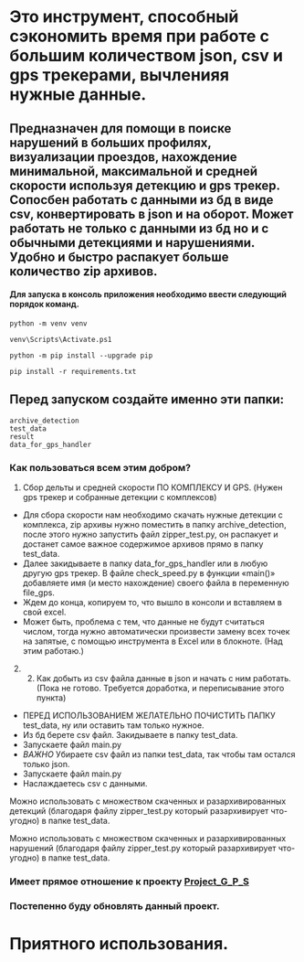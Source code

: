 
# Это инструмент, способный сэкономить время при работе с большим количеством json, csv и gps трекерами, вычленияя нужные данные.  
## Предназначен для помощи в поиске нарушений в больших профилях, визуализации проездов, нахождение минимальной, максимальной и средней скорости используя детекцию и gps трекер. Сопосбен работать с данными из бд в виде csv, конвертировать в json и на оборот. Может работать не только с данными из бд но и с обычными детекциями и нарушениями. Удобно и быстро распакует больше количество zip архивов.   

#### Для запуска в консоль приложения необходимо ввести следующий порядок команд.

```
python -m venv venv 

venv\Scripts\Activate.ps1  

python -m pip install --upgrade pip  

pip install -r requirements.txt 
```
## Перед запуском создайте именно эти папки:
```
archive_detection
test_data
result
data_for_gps_handler 
```
### Как пользоваться всем этим добром? 
1.	Сбор дельты и средней скорости ПО КОМПЛЕКСУ И GPS. (Нужен gps трекер и собранные детекции с комплексов)
*	Для сбора скорости нам необходимо скачать нужные детекции с комплекса, zip архивы нужно поместить в папку archive_detection, после этого нужно запустить файл zipper_test.py, он распакует и достанет самое важное содержимое архивов прямо в папку test_data. 
*	Далее закидываете в папку data_for_gps_handler или в любую другую gps трекер. В файле check_speed.py в функции «main()» добавляете имя (и место нахождение) своего файла в переменную file_gps.  
*	Ждем до конца, копируем то, что вышло в консоли и вставляем в свой excel. 
*	Может быть, проблема с тем, что данные не будут считаться числом, тогда нужно автоматически произвести замену всех точек на запятые, с помощью инструмента в Excel или в блокноте.  (Над этим работаю.)


2.	2.  Как добыть из csv файла данные в json и начать с ним работать. (Пока не готово. Требуется доработка, и переписывание этого пункта)
*	ПЕРЕД ИСПОЛЬЗОВАНИЕМ ЖЕЛАТЕЛЬНО ПОЧИСТИТЬ ПАПКУ test_data, ну или оставить там только нужное. 
*	Из бд берете csv файл. Закидываете в папку test_data.
*	Запускаете файл main.py  
*	*ВАЖНО* Убираете csv файл из папки test_data, так чтобы там остался только json.
*	Запускаете файл main.py  
*	Наслаждаетесь csv с данными.


Можно использовать с множеством скаченных и разархивированных детекций (благодаря файлу zipper_test.py который разархивирует что-угодно) в папке test_data.

Можно использовать с множеством скаченных и разархивированных нарушений (благодаря файлу zipper_test.py который разархивирует что-угодно) в папке test_data.


### Имеет прямое отношение к проекту [Project_G_P_S](https://github.com/HideoKojima002/Project_G_P_S)                         
### Постепенно буду обновлять данный проект.  
# Приятного использования.    
